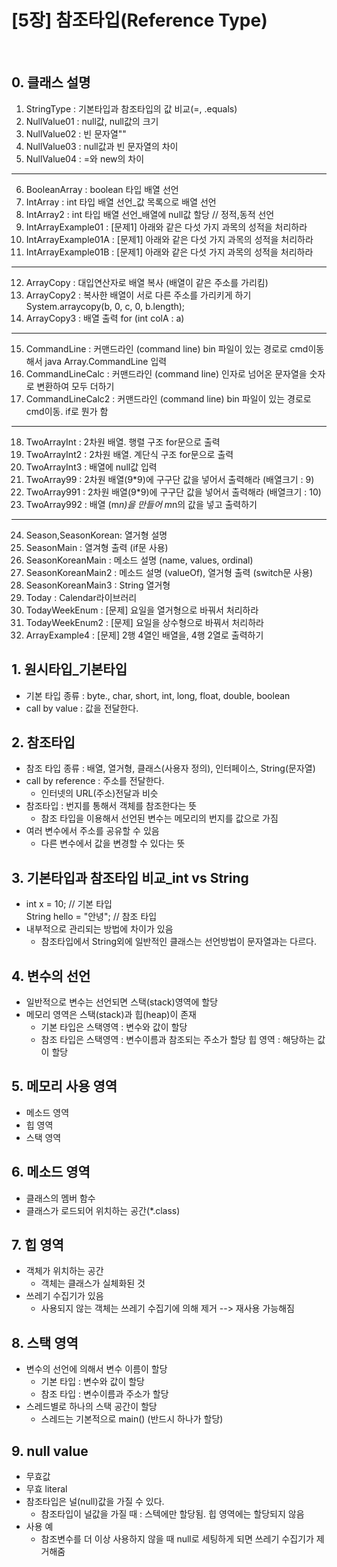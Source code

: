 # [5장] 참조타입(Reference Type)
<br>

## 0. 클래스 설명
01. StringType		   : 기본타입과 참조타입의 값 비교(=, .equals)
02. NullValue01		   : null값, null값의 크기
03. NullValue02		   : 빈 문자열""
04. NullValue03		   : null값과 빈 문자열의 차이
05. NullValue04		   : =와 new의 차이<br>
---------------------------------------------------------------------------------
06. BooleanArray	   : boolean 타입 배열 선언
07. IntArray		   : int 타입 배열 선언_값 목록으로 배열 선언
08. IntArray2		   : int 타입 배열 선언_배열에 null값 할당 // 정적,동적 선언
09. IntArrayExample01  : [문제1] 아래와 같은 다섯 가지 과목의 성적을 처리하라
10. IntArrayExample01A : [문제1] 아래와 같은 다섯 가지 과목의 성적을 처리하라
11. IntArrayExample01B : [문제1] 아래와 같은 다섯 가지 과목의 성적을 처리하라<br>
---------------------------------------------------------------------------------
12. ArrayCopy		   : 대입연산자로 배열 복사 (배열이 같은 주소를 가리킴)
13. ArrayCopy2		   : 복사한 배열이 서로 다른 주소를 가리키게 하기 System.arraycopy(b, 0, c, 0, b.length);
14. ArrayCopy3		   : 배열 출력 for (int colA : a)<br>
---------------------------------------------------------------------------------
15. CommandLine		   : 커맨드라인 (command line) bin 파일이 있는 경로로 cmd이동해서 java Array.CommandLine 입력
16. CommandLineCalc	   : 커맨드라인 (command line) 인자로 넘어온 문자열을 숫자로 변환하여 모두 더하기
17. CommandLineCalc2   : 커맨드라인 (command line) bin 파일이 있는 경로로 cmd이동. if로 뭔가 함<br>
---------------------------------------------------------------------------------
18. TwoArrayInt		   : 2차원 배열. 행렬 구조 for문으로 출력
19. TwoArrayInt2	   : 2차원 배열. 계단식 구조 for문으로 출력 
20. TwoArrayInt3	   : 배열에 null값 입력
21. TwoArray99		   : 2차원 배열(9*9)에 구구단 값을 넣어서 출력해라 (배열크기 : 9)
22. TwoArray991		   : 2차원 배열(9*9)에 구구단 값을 넣어서 출력해라 (배열크기 : 10)
23. TwoArray992		   : 배열 (m*n)을 만들어 m*n의 값을 넣고 출력하기<br>
---------------------------------------------------------------------------------
24. Season,SeasonKorean: 열거형 설명
25. SeasonMain		   : 열겨형 출력 (if문 사용)
26. SeasonKoreanMain   : 메소드 설명 (name, values, ordinal)
27. SeasonKoreanMain2  : 메소드 설명 (valueOf), 열거형 출력 (switch문 사용)
28. SeasonKoreanMain3  : String 열거형
29. Today			   : Calendar라이브러리
30. TodayWeekEnum	   : [문제] 요일을 열거형으로 바꿔서 처리하라
31. TodayWeekEnum2     : [문제] 요일을 상수형으로 바꿔서 처리하라
32. ArrayExample4	   : [문제] 2행 4열인 배열을, 4행 2열로 출력하기


## 1. 원시타입_기본타입
- 기본 타입 종류 : byte., char, short, int, long, float, double, boolean
- call by value : 값을 전달한다.

## 2. 참조타입
- 참조 타입 종류 : 배열, 열거형, 클래스(사용자 정의), 인터페이스, String(문자열)
- call by reference : 주소를 전달한다.
	- 인터넷의 URL(주소)전달과 비슷
- 참조타입 : 번지를 통해서 객체를 참조한다는 뜻
	- 참조 타입을 이용해서 선언된 변수는 메모리의 번지를 값으로 가짐
- 여러 변수에서 주소를 공유할 수 있음
	- 다른 변수에서 값을 변경할 수 있다는 뜻
	
## 3. 기본타입과 참조타입 비교_int vs String
- int x = 10; // 기본 타입<br>
  String hello = "안녕"; // 참조 타입
  <br>
- 내부적으로 관리되는 방법에 차이가 있음
	- 참조타입에서 String외에 일반적인 클래스는 선언방법이 문자열과는 다르다.
	
## 4. 변수의 선언
- 일반적으로 변수는 선언되면 스택(stack)영역에 할당
- 메모리 영역은 스택(stack)과 힙(heap)이 존재
	- 기본 타입은 스택영역 : 변수와 값이 할당
	- 참조 타입은 스택영역 : 변수이름과 참조되는 주소가 할당
				  힙  영역 : 해당하는 값이 할당
				  
## 5. 메모리 사용 영역
- 메소드 영역
- 힙 영역
- 스택 영역

## 6. 메소드 영역
- 클래스의 멤버 함수
- 클래스가 로드되어 위치하는 공간(*.class)

## 7. 힙 영역
- 객체가 위치하는 공간
	- 객체는 클래스가 실체화된 것
- 쓰레기 수집기가 있음
	- 사용되지 않는 객체는 쓰레기 수집기에 의해 제거 --> 재사용 가능해짐
	
## 8. 스택 영역
- 변수의 선언에 의해서 변수 이름이 할당
	- 기본 타입 : 변수와 값이 할당
	- 참조 타입 : 변수이름과 주소가 할당
- 스레드별로 하나의 스택 공간이 할당
	- 스레드는 기본적으로 main() (반드시 하나가 할당)

## 9. null value
- 무효값
- 무효 literal
- 참조타입은 널(null)값을 가질 수 있다.
	- 참조타입이 널값을 가질 때 : 스텍에만 할당됨. 힙 영역에는 할당되지 않음 
- 사용 예
	- 참조변수를 더 이상 사용하지 않을 때 null로 세팅하게 되면 쓰레기 수집기가 제거해줌

	